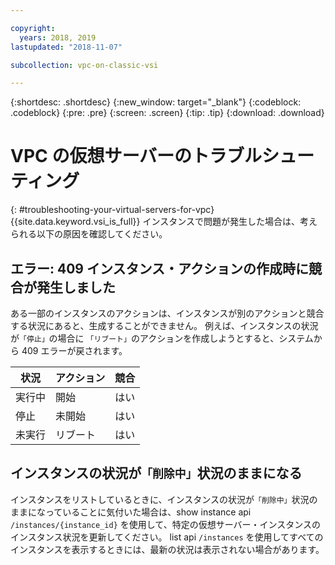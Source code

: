 ```yaml
---

copyright:
  years: 2018, 2019
lastupdated: "2018-11-07"

subcollection: vpc-on-classic-vsi

---
```


{:shortdesc: .shortdesc}
{:new_window: target="_blank"}
{:codeblock: .codeblock}
{:pre: .pre}
{:screen: .screen}
{:tip: .tip}
{:download: .download}

# VPC の仮想サーバーのトラブルシューティング
{: #troubleshooting-your-virtual-servers-for-vpc}
{{site.data.keyword.vsi_is_full}} インスタンスで問題が発生した場合は、考えられる以下の原因を確認してください。

## エラー: 409 インスタンス・アクションの作成時に競合が発生しました

ある一部のインスタンスのアクションは、インスタンスが別のアクションと競合する状況にあると、生成することができません。 例えば、インスタンスの状況が`「停止」`の場合に `「リブート」`のアクションを作成しようとすると、システムから 409 エラーが戻されます。

| 状況      | アクション     | 競合 |
| ----------- | ---------- | -------- |
| 実行中     | 開始      | はい      |
| 停止     | 未開始  | はい      |
| 未実行 | リブート     | はい      |

## インスタンスの状況が`「削除中」`状況のままになる

インスタンスをリストしているときに、インスタンスの状況が`「削除中」`状況のままになっていることに気付いた場合は、show instance api `/instances/{instance_id}` を使用して、特定の仮想サーバー・インスタンスのインスタンス状況を更新してください。 list api `/instances` を使用してすべてのインスタンスを表示するときには、最新の状況は表示されない場合があります。
